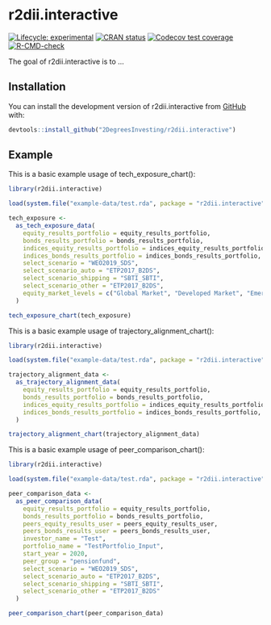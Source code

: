
<!-- README.md is generated from README.Rmd. Please edit that file -->

# r2dii.interactive

<!-- badges: start -->

[![Lifecycle:
experimental](https://img.shields.io/badge/lifecycle-experimental-orange.svg)](https://www.tidyverse.org/lifecycle/#experimental)
[![CRAN
status](https://www.r-pkg.org/badges/version/r2dii.interactive)](https://CRAN.R-project.org/package=r2dii.interactive)
[![Codecov test
coverage](https://codecov.io/gh/2DegreesInvesting/r2dii.interactive/branch/master/graph/badge.svg)](https://codecov.io/gh/2DegreesInvesting/r2dii.interactive?branch=master)
[![R-CMD-check](https://github.com/2DegreesInvesting/r2dii.interactive/workflows/R-CMD-check/badge.svg)](https://github.com/2DegreesInvesting/r2dii.interactive/actions)
<!-- badges: end -->

The goal of r2dii.interactive is to …

## Installation

<!--
You can install the released version of r2dii.interactive from [CRAN](https://CRAN.R-project.org) with:

``` r
install.packages("r2dii.interactive")
```
-->

You can install the development version of r2dii.interactive from
[GitHub](https://github.com/2DegreesInvesting/r2dii.interactive) with:

``` r
devtools::install_github("2DegreesInvesting/r2dii.interactive")
```

## Example

This is a basic example usage of tech\_exposure\_chart():

``` r
library(r2dii.interactive)

load(system.file("example-data/test.rda", package = "r2dii.interactive"))

tech_exposure <-
  as_tech_exposure_data(
    equity_results_portfolio = equity_results_portfolio,
    bonds_results_portfolio = bonds_results_portfolio,
    indices_equity_results_portfolio = indices_equity_results_portfolio,
    indices_bonds_results_portfolio = indices_bonds_results_portfolio,
    select_scenario = "WEO2019_SDS",
    select_scenario_auto = "ETP2017_B2DS",
    select_scenario_shipping = "SBTI_SBTI",
    select_scenario_other = "ETP2017_B2DS",
    equity_market_levels = c("Global Market", "Developed Market", "Emerging Market")
  )

tech_exposure_chart(tech_exposure)
```

This is a basic example usage of trajectory\_alignment\_chart():

``` r
library(r2dii.interactive)

load(system.file("example-data/test.rda", package = "r2dii.interactive"))

trajectory_alignment_data <-
  as_trajectory_alignment_data(
    equity_results_portfolio = equity_results_portfolio,
    bonds_results_portfolio = bonds_results_portfolio,
    indices_equity_results_portfolio = indices_equity_results_portfolio,
    indices_bonds_results_portfolio = indices_bonds_results_portfolio,
  )

trajectory_alignment_chart(trajectory_alignment_data)
```

This is a basic example usage of peer\_comparison\_chart():

``` r
library(r2dii.interactive)

load(system.file("example-data/test.rda", package = "r2dii.interactive"))

peer_comparison_data <-
  as_peer_comparison_data(
    equity_results_portfolio = equity_results_portfolio,
    bonds_results_portfolio = bonds_results_portfolio,
    peers_equity_results_user = peers_equity_results_user,
    peers_bonds_results_user = peers_bonds_results_user,
    investor_name = "Test",
    portfolio_name = "TestPortfolio_Input",
    start_year = 2020,
    peer_group = "pensionfund",
    select_scenario = "WEO2019_SDS",
    select_scenario_auto = "ETP2017_B2DS",
    select_scenario_shipping = "SBTI_SBTI",
    select_scenario_other = "ETP2017_B2DS"
  )

peer_comparison_chart(peer_comparison_data)
```
